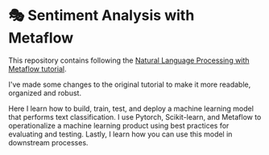 🎭 Sentiment Analysis with Metaflow
================

This repository contains following the [Natural Language Processing with Metaflow tutorial](https://outerbounds.com/docs/nlp-tutorial-overview/).

I've made some changes to the original tutorial to make it more readable, organized and robust.

Here I learn how to build, train, test, and deploy a machine learning model that performs text classification. I use Pytorch, Scikit-learn, and Metaflow to operationalize a machine learning product using best practices for evaluating and testing. Lastly, I learn how you can use this model in downstream processes.
